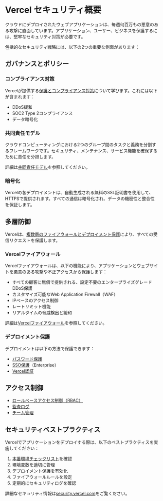 # Vercel セキュリティ概要

クラウドにデプロイされたウェブアプリケーションは、毎週何百万もの悪意のある攻撃に直面しています。アプリケーション、ユーザー、ビジネスを保護するには、堅牢なセキュリティ対策が必要です。

包括的なセキュリティ戦略には、以下の2つの重要な側面があります：

## ガバナンスとポリシー

### コンプライアンス対策

Vercelが提供する[保護とコンプライアンス対策](/docs/security/compliance)について学びます。これには以下が含まれます：
- DDoS緩和
- SOC2 Type 2コンプライアンス
- データ暗号化

### 共同責任モデル

クラウドコンピューティングにおける2つのグループ間のタスクと義務を分割するフレームワークです。セキュリティ、メンテナンス、サービス機能を確保するために責任を分担します。

詳細は[共同責任モデル](/docs/security/shared-responsibility)を参照してください。

### 暗号化

Vercelの各デプロイメントは、自動生成される無料のSSL証明書を使用して、HTTPSで提供されます。すべての通信は暗号化され、データの機密性と整合性を保証します。

## 多層防御

Vercelは、[複数層のファイアウォールとデプロイメント保護](/docs/security/firewall-concepts#how-vercel-secures-requests)により、すべての受信リクエストを保護します。

### Vercelファイアウォール

Vercelファイアウォールは、以下の機能により、アプリケーションとウェブサイトを悪意のある攻撃や不正アクセスから保護します：

- すべての顧客に無償で提供される、設定不要のエンタープライズグレードDDoS保護
- カスタマイズ可能なWeb Application Firewall（WAF）
- IPベースのアクセス制御
- レートリミット機能
- リアルタイムの脅威検出と緩和

詳細は[Vercelファイアウォール](/docs/vercel-firewall)を参照してください。

### デプロイメント保護

デプロイメントは以下の方法で保護できます：

- [パスワード保護](/docs/security/deployment-protection/methods-to-protect-deployments/password-protection)
- [SSO保護](/docs/security/deployment-protection#advanced-deployment-protection)（Enterprise）
- [Vercel認証](/docs/security/deployment-protection/methods-to-protect-deployments/vercel-authentication)

## アクセス制御

- [ロールベースアクセス制御（RBAC）](/docs/rbac)
- [監査ログ](/docs/audit-log)
- [チーム管理](/docs/teams)

## セキュリティベストプラクティス

Vercelでアプリケーションをデプロイする際は、以下のベストプラクティスを実施してください：

1. [本番環境チェックリスト](/docs/production-checklist)を確認
2. 環境変数を適切に管理
3. デプロイメント保護を有効化
4. ファイアウォールルールを設定
5. 定期的にセキュリティログを確認

詳細なセキュリティ情報は[security.vercel.com](https://security.vercel.com/)をご覧ください。
